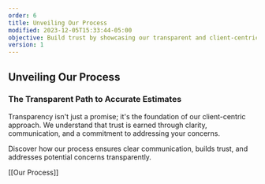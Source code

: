```yaml
---
order: 6
title: Unveiling Our Process
modified: 2023-12-05T15:33:44-05:00
objective: Build trust by showcasing our transparent and client-centric approach, addressing potential concerns and establishing credibility
version: 1
---
```

## Unveiling Our Process
### The Transparent Path to Accurate Estimates

Transparency isn't just a promise; it's the foundation of our client-centric approach. We understand that trust is earned through clarity, communication, and a commitment to addressing your concerns.

Discover how our process ensures clear communication, builds trust, and addresses potential concerns transparently. 

[[Our Process]]